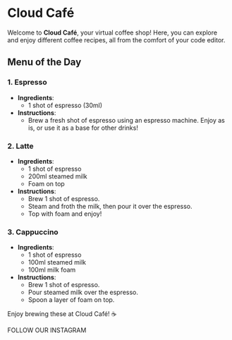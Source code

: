 # Cloud Café 

Welcome to **Cloud Café**, your virtual coffee shop! Here, you can explore and enjoy different coffee recipes, all from the comfort of your code editor.

## Menu of the Day

### 1. Espresso
- **Ingredients**:
  - 1 shot of espresso (30ml)
- **Instructions**:
  - Brew a fresh shot of espresso using an espresso machine. Enjoy as is, or use it as a base for other drinks!

### 2. Latte
- **Ingredients**:
  - 1 shot of espresso
  - 200ml steamed milk
  - Foam on top
- **Instructions**:
  - Brew 1 shot of espresso.
  - Steam and froth the milk, then pour it over the espresso.
  - Top with foam and enjoy!

### 3. Cappuccino
- **Ingredients**:
  - 1 shot of espresso
  - 100ml steamed milk
  - 100ml milk foam
- **Instructions**:
  - Brew 1 shot of espresso.
  - Pour steamed milk over the espresso.
  - Spoon a layer of foam on top.

Enjoy brewing these at Cloud Café! ☕


FOLLOW OUR INSTAGRAM
